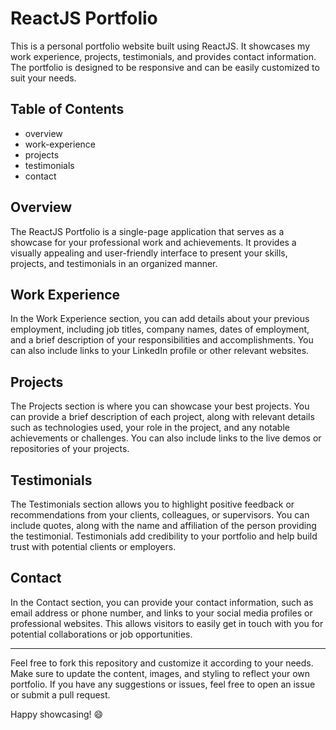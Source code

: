 # ReactJS Portfolio

This is a personal portfolio website built using ReactJS. It showcases my work experience, projects, testimonials, and provides contact information. The portfolio is designed to be responsive and can be easily customized to suit your needs.

## Table of Contents

- overview
- work-experience
- projects
- testimonials
- contact

## Overview

The ReactJS Portfolio is a single-page application that serves as a showcase for your professional work and achievements. It provides a visually appealing and user-friendly interface to present your skills, projects, and testimonials in an organized manner.

## Work Experience

In the Work Experience section, you can add details about your previous employment, including job titles, company names, dates of employment, and a brief description of your responsibilities and accomplishments. You can also include links to your LinkedIn profile or other relevant websites.

## Projects

The Projects section is where you can showcase your best projects. You can provide a brief description of each project, along with relevant details such as technologies used, your role in the project, and any notable achievements or challenges. You can also include links to the live demos or repositories of your projects.

## Testimonials

The Testimonials section allows you to highlight positive feedback or recommendations from your clients, colleagues, or supervisors. You can include quotes, along with the name and affiliation of the person providing the testimonial. Testimonials add credibility to your portfolio and help build trust with potential clients or employers.

## Contact

In the Contact section, you can provide your contact information, such as email address or phone number, and links to your social media profiles or professional websites. This allows visitors to easily get in touch with you for potential collaborations or job opportunities.

---

Feel free to fork this repository and customize it according to your needs. Make sure to update the content, images, and styling to reflect your own portfolio. If you have any suggestions or issues, feel free to open an issue or submit a pull request.

Happy showcasing! 😄
